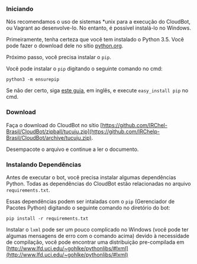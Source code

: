 ### Iniciando

Nós recomendamos o uso de sistemas *unix para a execução do CloudBot, ou Vagrant ao desenvolve-lo. No entanto, é possível instalá-lo no Windows.

Primeiramente, tenha certeza que você tem instalado o Python 3.5. Você pode fazer o download dele no sítio [python.org](https://www.python.org/downloads/release/python-341/).

Próximo passo, você precisa instalar o `pip`.

Você pode instalar o `pip` digitando o seguinte comando no cmd:
```
python3 -m ensurepip
```

Se não der certo, siga [este guia](http://simpledeveloper.com/how-to-install-easy_install/), em inglês, e execute `easy_install pip` no cmd.

### Download

Faça o download do CloudBot no sítio [https://github.com/IRChel-Brasil/CloudBot/zipball/tucuju.zip](https://github.com/IRChelp-Brasil/CloudBot/archive/tucuju.zip).

Desempacote  o arquivo e continue a ler o documento.

### Instalando Dependências

Antes de executar o bot, você precisa instalar algumas dependências Python. Todas as dependências do CloudBot estão relacionadas no arquivo `requirements.txt`.

Essas dependências podem ser intaladas com o `pip` (Gerenciador de Pacotes Python) digitando o seguinte comando no diretório do bot:

    pip install -r requirements.txt

Instalar o `lxml` pode ser um pouco complicado no Windows (você pode ter algumas mensagens de erro com o comando acima) devido à necessidade de compilação, você pode encontrar uma distribuição pre-compilada em [http://www.lfd.uci.edu/~gohlke/pythonlibs/#lxml](http://www.lfd.uci.edu/~gohlke/pythonlibs/#lxml)
